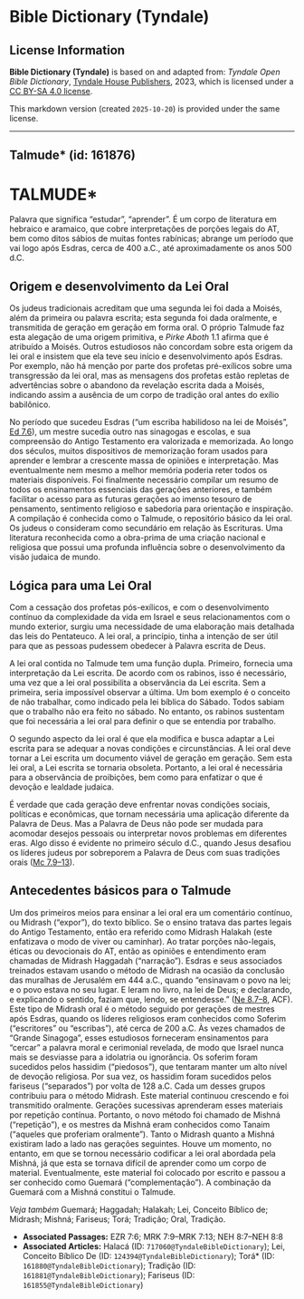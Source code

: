 # Bible Dictionary (Tyndale)

## License Information

**Bible Dictionary (Tyndale)** is based on and adapted from: _Tyndale Open Bible Dictionary_, [Tyndale House Publishers](https://tyndaleopenresources.com/), 2023, which is licensed under a [CC BY-SA 4.0 license](https://creativecommons.org/licenses/by-sa/4.0/legalcode.en).

This markdown version (created `2025-10-20`) is provided under the same license.



--------------------------------

## Talmude* (id: 161876)

TALMUDE\*
=========

Palavra que significa “estudar”, “aprender”. É um corpo de literatura em hebraico e aramaico, que cobre interpretações de porções legais do AT, bem como ditos sábios de muitas fontes rabínicas; abrange um período que vai logo após Esdras, cerca de 400 a.C., até aproximadamente os anos 500 d.C.

Origem e desenvolvimento da Lei Oral
------------------------------------

Os judeus tradicionais acreditam que uma segunda lei foi dada a Moisés, além da primeira ou palavra escrita; esta segunda foi dada oralmente, e transmitida de geração em geração em forma oral. O próprio Talmude faz esta alegação de uma origem primitiva, e *Pirke Aboth* 1\.1 afirma que é atribuído a Moisés. Outros estudiosos não concordam sobre esta origem da lei oral e insistem que ela teve seu início e desenvolvimento após Esdras. Por exemplo, não há menção por parte dos profetas pré\-exílicos sobre uma transgressão da lei oral, mas as mensagens dos profetas estão repletas de advertências sobre o abandono da revelação escrita dada a Moisés, indicando assim a ausência de um corpo de tradição oral antes do exílio babilônico.

No período que sucedeu Esdras (“um escriba habilidoso na lei de Moisés”, [Ed 7\.6](https://ref.ly/Ezra7:6)), um mestre sucedia outro nas sinagogas e escolas, e sua compreensão do Antigo Testamento era valorizada e memorizada. Ao longo dos séculos, muitos dispositivos de memorização foram usados para aprender e lembrar a crescente massa de opiniões e interpretação. Mas eventualmente nem mesmo a melhor memória poderia reter todos os materiais disponíveis. Foi finalmente necessário compilar um resumo de todos os ensinamentos essenciais das gerações anteriores, e também facilitar o acesso para as futuras gerações ao imenso tesouro de pensamento, sentimento religioso e sabedoria para orientação e inspiração. A compilação é conhecida como o Talmude, o repositório básico da lei oral. Os judeus o consideram como secundário em relação às Escrituras. Uma literatura reconhecida como a obra\-prima de uma criação nacional e religiosa que possui uma profunda influência sobre o desenvolvimento da visão judaica de mundo.

Lógica para uma Lei Oral
------------------------

Com a cessação dos profetas pós\-exílicos, e com o desenvolvimento contínuo da complexidade da vida em Israel e seus relacionamentos com o mundo exterior, surgiu uma necessidade de uma elaboração mais detalhada das leis do Pentateuco. A lei oral, a princípio, tinha a intenção de ser útil para que as pessoas pudessem obedecer à Palavra escrita de Deus.

A lei oral contida no Talmude tem uma função dupla. Primeiro, fornecia uma interpretação da Lei escrita. De acordo com os rabinos, isso é necessário, uma vez que a lei oral possibilita a observância da Lei escrita. Sem a primeira, seria impossível observar a última. Um bom exemplo é o conceito de não trabalhar, como indicado pela lei bíblica do Sábado. Todos sabiam que o trabalho não era feito no sábado. No entanto, os rabinos sustentam que foi necessária a lei oral para definir o que se entendia por trabalho.

O segundo aspecto da lei oral é que ela modifica e busca adaptar a Lei escrita para se adequar a novas condições e circunstâncias. A lei oral deve tornar a Lei escrita um documento viável de geração em geração. Sem esta lei oral, a Lei escrita se tornaria obsoleta. Portanto, a lei oral é necessária para a observância de proibições, bem como para enfatizar o que é devoção e lealdade judaica.

É verdade que cada geração deve enfrentar novas condições sociais, políticas e econômicas, que tornam necessária uma aplicação diferente da Palavra de Deus. Mas a Palavra de Deus não pode ser mudada para acomodar desejos pessoais ou interpretar novos problemas em diferentes eras. Algo disso é evidente no primeiro século d.C., quando Jesus desafiou os líderes judeus por sobreporem a Palavra de Deus com suas tradições orais ([Mc 7\.9–13](https://ref.ly/Mark7:9-Mark7:13)).

Antecedentes básicos para o Talmude
-----------------------------------

Um dos primeiros meios para ensinar a lei oral era um comentário contínuo, ou Midrash (“expor”), do texto bíblico. Se o ensino tratava das partes legais do Antigo Testamento, então era referido como Midrash Halakah (este enfatizava o modo de viver ou caminhar). Ao tratar porções não\-legais, éticas ou devocionais do AT, então as opiniões e entendimento eram chamadas de Midrash Haggadah (“narração”). Esdras e seus associados treinados estavam usando o método de Midrash na ocasião da conclusão das muralhas de Jerusalém em 444 a.C., quando “ensinavam o povo na lei; e o povo estava no seu lugar. E leram no livro, na lei de Deus; e declarando, e explicando o sentido, faziam que, lendo, se entendesse.” ([Ne 8\.7–8](https://ref.ly/Neh8:7-Neh8:8), ACF). Este tipo de Midrash oral é o método seguido por gerações de mestres após Esdras, quando os líderes religiosos eram conhecidos como Soferim (“escritores” ou “escribas”), até cerca de 200 a.C. Às vezes chamados de “Grande Sinagoga”, esses estudiosos forneceram ensinamentos para “cercar” a palavra moral e cerimonial revelada, de modo que Israel nunca mais se desviasse para a idolatria ou ignorância. Os soferim foram sucedidos pelos hassidim (“piedosos”), que tentaram manter um alto nível de devoção religiosa. Por sua vez, os hassidim foram sucedidos pelos fariseus (“separados”) por volta de 128 a.C. Cada um desses grupos contribuiu para o método Midrash. Este material continuou crescendo e foi transmitido oralmente. Gerações sucessivas aprenderam esses materiais por repetição contínua. Portanto, o novo método foi chamado de Mishná (“repetição”), e os mestres da Mishná eram conhecidos como Tanaim (“aqueles que proferiam oralmente”). Tanto o Midrash quanto a Mishná existiram lado a lado nas gerações seguintes. Houve um momento, no entanto, em que se tornou necessário codificar a lei oral abordada pela Mishná, já que esta se tornava difícil de aprender como um corpo de material. Eventualmente, este material foi colocado por escrito e passou a ser conhecido como Guemará (“complementação”). A combinação da Guemará com a Mishná constitui o Talmude.

*Veja também* Guemará; Haggadah; Halakah; Lei, Conceito Bíblico de; Midrash; Mishná; Fariseus; Torá; Tradição; Oral, Tradição.

* **Associated Passages:** EZR 7:6; MRK 7:9–MRK 7:13; NEH 8:7–NEH 8:8
* **Associated Articles:** Halacá (ID: `717060@TyndaleBibleDictionary`); Lei, Conceito Bíblico De (ID: `124394@TyndaleBibleDictionary`); Torá* (ID: `161880@TyndaleBibleDictionary`); Tradição (ID: `161881@TyndaleBibleDictionary`); Fariseus (ID: `161855@TyndaleBibleDictionary`)

